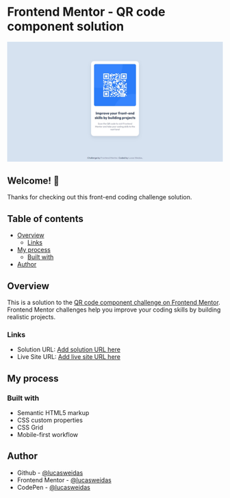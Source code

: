 # Frontend Mentor - QR code component solution

![Design preview for the QR code component coding challenge](./preview/desktop-preview.jpg)

## Welcome! 👋

Thanks for checking out this front-end coding challenge solution.

## Table of contents
- [Overview](#overview)
  - [Links](#links)
- [My process](#my-process)
  - [Built with](#built-with)
- [Author](#author)

## Overview

This is a solution to the [QR code component challenge on Frontend Mentor](https://www.frontendmentor.io/challenges/qr-code-component-iux_sIO_H). Frontend Mentor challenges help you improve your coding skills by building realistic projects.

### Links

- Solution URL: [Add solution URL here](https://your-solution-url.com)
- Live Site URL: [Add live site URL here](https://your-live-site-url.com)

## My process

### Built with

- Semantic HTML5 markup
- CSS custom properties
- CSS Grid
- Mobile-first workflow

## Author

- Github - [@lucasweidas](https://github.com/LucasWeidas)
- Frontend Mentor - [@lucasweidas](https://www.frontendmentor.io/profile/lucasweidas)
- CodePen - [@lucasweidas](https://codepen.io/lucasweidas)
